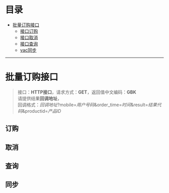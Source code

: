 # 目录
* [批量订购接口](#批量订购接口)
    * [接口订购](#订购)
    * [接口取消](#取消)
    * [接口查询](#查询)
    * [vac同步](#同步)

***
# 批量订购接口
>接口：**HTTP接口**，请求方式：**GET**，返回值中文编码：**GBK**  
请提供结果**回调地址**，  
回调格式：*回调地址*?mobile=*用户号码*&order_time=*时间*&result=*结果代码*&productid=*产品ID*
## 订购
## 取消
## 查询
## 同步
